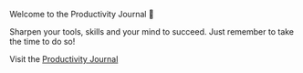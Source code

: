Welcome to the Productivity Journal 📘 

Sharpen your tools, skills and your mind to succeed. Just remember to take the time to do so!

Visit the [Productivity Journal](https://softwaretestingtrends.github.io/productivity-journal/) 